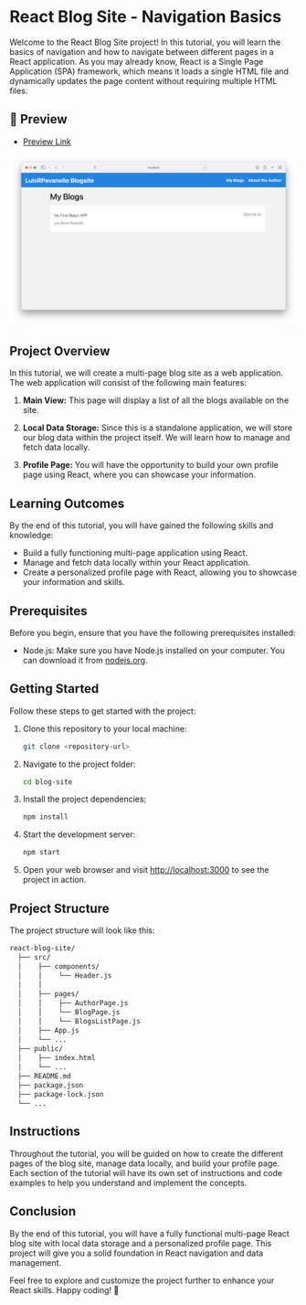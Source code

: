 # React Blog Site - Navigation Basics

Welcome to the React Blog Site project! In this tutorial, you will learn the basics of navigation and how to navigate between different pages in a React application. As you may already know, React is a Single Page Application (SPA) framework, which means it loads a single HTML file and dynamically updates the page content without requiring multiple HTML files.

## 🚀 Preview <a name="Preview"></a>

- [Preview Link](https://luisrpavanello-blogapp.web.app)

<img src="print.png" alt="logo" width="auto"  height="auto" />


## Project Overview

In this tutorial, we will create a multi-page blog site as a web application. The web application will consist of the following main features:

1. **Main View:** This page will display a list of all the blogs available on the site.

2. **Local Data Storage:** Since this is a standalone application, we will store our blog data within the project itself. We will learn how to manage and fetch data locally.

3. **Profile Page:** You will have the opportunity to build your own profile page using React, where you can showcase your information.

## Learning Outcomes

By the end of this tutorial, you will have gained the following skills and knowledge:

- Build a fully functioning multi-page application using React.
- Manage and fetch data locally within your React application.
- Create a personalized profile page with React, allowing you to showcase your information and skills.

## Prerequisites

Before you begin, ensure that you have the following prerequisites installed:

- Node.js: Make sure you have Node.js installed on your computer. You can download it from [nodejs.org](https://nodejs.org/).

## Getting Started

Follow these steps to get started with the project:

1. Clone this repository to your local machine:

   ```bash
   git clone <repository-url>
   ```

2. Navigate to the project folder:

   ```bash
   cd blog-site
   ```

3. Install the project dependencies:

   ```bash
   npm install
   ```

4. Start the development server:

   ```bash
   npm start
   ```

5. Open your web browser and visit [http://localhost:3000](http://localhost:3000) to see the project in action.

## Project Structure

The project structure will look like this:

```
react-blog-site/
  ├── src/
  │    ├── components/
  │    │    └── Header.js
  │    │     
  │    ├── pages/
  │    │    ├── AuthorPage.js
  │    │    └── BlogPage.js
  │    │    └── BlogsListPage.js
  │    ├── App.js
  │    └── ...
  ├── public/
  │    ├── index.html
  │    └── ...
  ├── README.md
  ├── package.json
  ├── package-lock.json
  └── ...
```

## Instructions

Throughout the tutorial, you will be guided on how to create the different pages of the blog site, manage data locally, and build your profile page. Each section of the tutorial will have its own set of instructions and code examples to help you understand and implement the concepts.

## Conclusion

By the end of this tutorial, you will have a fully functional multi-page React blog site with local data storage and a personalized profile page. This project will give you a solid foundation in React navigation and data management.

Feel free to explore and customize the project further to enhance your React skills. Happy coding! 🚀